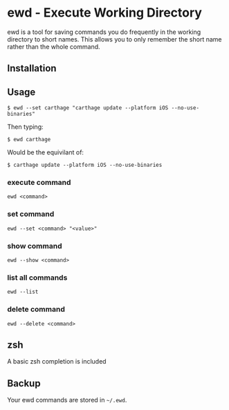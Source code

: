 # ewd - **E**xecute **W**orking **D**irectory

ewd is a tool for saving commands you do frequently in the working directory to short names. This allows you to only remember the short name rather than the whole command.

## Installation

## Usage

`$ ewd --set carthage "carthage update --platform iOS --no-use-binaries"`

Then typing:

`$ ewd carthage`

Would be the equivilant of:

`$ carthage update --platform iOS --no-use-binaries`

### execute command
`ewd <command>`

### set command
`ewd --set <command> "<value>"`

### show command
`ewd --show <command>`

### list all commands
`ewd --list`

### delete command
`ewd --delete <command>`

## zsh 

A basic zsh completion is included

## Backup

Your ewd commands are stored in `~/.ewd`.
